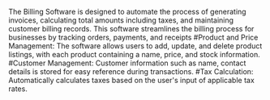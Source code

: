 The Billing Software is designed to automate the process of generating invoices, calculating total amounts including taxes, and maintaining customer billing records. 
This software streamlines the billing process for businesses by tracking orders, payments, and receipts
#Product and Price Management: 
The software allows users to add, update, and delete product listings, with each product containing a name, price, and stock information.
#Customer Management: 
Customer information such as name, contact details is stored for easy reference during transactions.
#Tax Calculation: 
Automatically calculates taxes based on the user's input of applicable tax rates.

